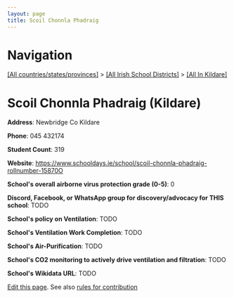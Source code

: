 ```yaml
---
layout: page
title: Scoil Chonnla Phadraig
---
```

# Navigation

[[All countries/states/provinces]](../../..) > [[All Irish School Districts]](../..) > [[All In Kildare]](..)

# Scoil Chonnla Phadraig (Kildare)

**Address**: Newbridge Co Kildare

**Phone**: 045 432174

**Student Count**: 319

**Website**: <https://www.schooldays.ie/school/scoil-chonnla-phadraig-rollnumber-15870O>

**School's overall airborne virus protection grade (0-5)**: 0

**Discord, Facebook, or WhatsApp group for discovery/advocacy for THIS school**: TODO

**School's policy on Ventilation**: TODO

**School's Ventilation Work Completion**: TODO

**School's Air-Purification**: TODO

**School's CO2 monitoring to actively drive ventilation and filtration**: TODO

**School's Wikidata URL**: TODO


[Edit this page](https://github.com/ventilate-schools/Ireland/edit/main/./Kildare/Scoil_Chonnla_Phadraig.md). See also [rules for contribution](../../../contribution-rules/)